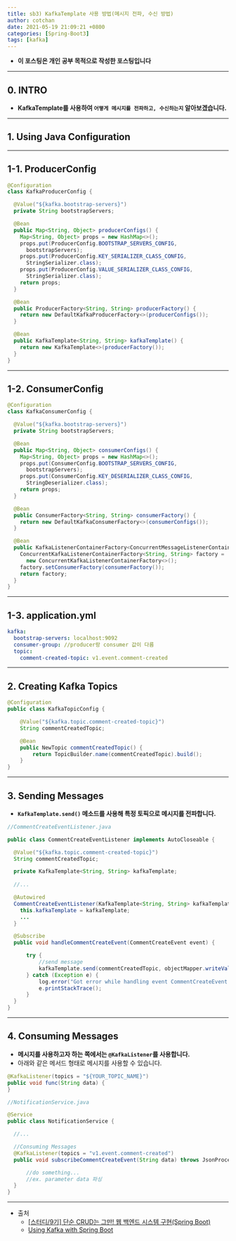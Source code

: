 ```yaml
---
title: sb3) KafkaTemplate 사용 방법(메시지 전파, 수신 방법)
author: cotchan 
date: 2021-05-19 21:09:21 +0800 
categories: [Spring-Boot3]
tags: [kafka] 
---
```


+ **이 포스팅은 개인 공부 목적으로 작성한 포스팅입니다**

---

## 0. INTRO

+ **KafkaTemplate를 사용하여 `어떻게 메시지를 전파하고, 수신하는지` 알아보겠습니다.**

---

## 1. Using Java Configuration

---

## 1-1. ProducerConfig

```java
@Configuration
class KafkaProducerConfig {

  @Value("${kafka.bootstrap-servers}")
  private String bootstrapServers;

  @Bean
  public Map<String, Object> producerConfigs() {
    Map<String, Object> props = new HashMap<>();
    props.put(ProducerConfig.BOOTSTRAP_SERVERS_CONFIG,
      bootstrapServers);
    props.put(ProducerConfig.KEY_SERIALIZER_CLASS_CONFIG,
      StringSerializer.class);
    props.put(ProducerConfig.VALUE_SERIALIZER_CLASS_CONFIG,
      StringSerializer.class);
    return props;
  }

  @Bean
  public ProducerFactory<String, String> producerFactory() {
    return new DefaultKafkaProducerFactory<>(producerConfigs());
  }

  @Bean
  public KafkaTemplate<String, String> kafkaTemplate() {
    return new KafkaTemplate<>(producerFactory());
  }
}
```

---

## 1-2. ConsumerConfig

```java
@Configuration
class KafkaConsumerConfig {

  @Value("${kafka.bootstrap-servers}")
  private String bootstrapServers;

  @Bean
  public Map<String, Object> consumerConfigs() {
    Map<String, Object> props = new HashMap<>();
    props.put(ConsumerConfig.BOOTSTRAP_SERVERS_CONFIG,
      bootstrapServers);
    props.put(ConsumerConfig.KEY_DESERIALIZER_CLASS_CONFIG,
      StringDeserializer.class);
    return props;
  }

  @Bean
  public ConsumerFactory<String, String> consumerFactory() {
    return new DefaultKafkaConsumerFactory<>(consumerConfigs());
  }

  @Bean
  public KafkaListenerContainerFactory<ConcurrentMessageListenerContainer<String, String>> kafkaListenerContainerFactory() {
    ConcurrentKafkaListenerContainerFactory<String, String> factory =
      new ConcurrentKafkaListenerContainerFactory<>();
    factory.setConsumerFactory(consumerFactory());
    return factory;
  }
}
```

---

## 1-3. application.yml

```yml
kafka:
  bootstrap-servers: localhost:9092
  consumer-group: //producer랑 consumer 값이 다름
  topic:
    comment-created-topic: v1.event.comment-created

```

---

## 2. Creating Kafka Topics

```java
@Configuration
public class KafkaTopicConfig {

    @Value("${kafka.topic.comment-created-topic}")
    String commentCreatedTopic;

    @Bean
    public NewTopic commentCreatedTopic() {
        return TopicBuilder.name(commentCreatedTopic).build();
    }
}
```

---

## 3. Sending Messages

+ **`KafkaTemplate.send()` 메소드를 사용해 특정 토픽으로 메시지를 전파합니다.**

```java
//CommentCreateEventListener.java

public class CommentCreateEventListener implements AutoCloseable {

  @Value("${kafka.topic.comment-created-topic}")
  String commentCreatedTopic;

  private KafkaTemplate<String, String> kafkaTemplate;
  
  //...

  @Autowired
  CommentCreateEventListener(KafkaTemplate<String, String> kafkaTemplate, ...) {
    this.kafkaTemplate = kafkaTemplate;
    ...
  }

  @Subscribe
  public void handleCommentCreateEvent(CommentCreateEvent event) {

      try {
          //send message
          kafkaTemplate.send(commentCreatedTopic, objectMapper.writeValueAsString(event));
      } catch (Exception e) {
          log.error("Got error while handling event CommentCreateEvent " + event.toString(), e);
          e.printStackTrace();
      }
  }
}
```

---

## 4. Consuming Messages

+ **메시지를 사용하고자 하는 쪽에서는 `@KafkaListener`를 사용합니다.**
+ 아래와 같은 메서드 형태로 메시지를 사용할 수 있습니다. 

```java
@KafkaListener(topics = "${YOUR_TOPIC_NAME}")
public void func(String data) {
}
```

```java
//NotificationService.java

@Service
public class NotificationService {

  //...

  //Consuming Messages
  @KafkaListener(topics = "v1.event.comment-created")
  public void subscribeCommentCreateEvent(String data) throws JsonProcessingException {

      //do something...
      //ex. parameter data 파싱
  }
}
```

---

+ 출처
    + [[스터디/9기] 단순 CRUD는 그만! 웹 백엔드 시스템 구현(Spring Boot)](https://programmers.co.kr/learn/courses/11694) 
    + [Using Kafka with Spring Boot](https://reflectoring.io/spring-boot-kafka/)

